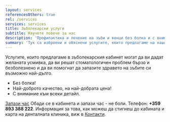 ```yaml
---
layout: services
referencesOthers: true
rel: /services
services: services
title: Зъболекарски услуги
subtitle: Научете повече за нас
description: 'Профилактика и лечение на зъби и венци без болка и с внимание към всеки детайл. Пълна гама от стоматологични услуги - естетични пломби, избелване на зъби, почистване на зъбен камък, лечение на коренови канали. Възстановяне на зъбите с фасети, зъбни имплатни, керамични инлеи или бондинг.'
summary: 'Тук са изброени и обяснени услугите, които предлагаме на нашите пациенти. Опитали сме се да ги обясним по достъпен начин, като е акцентирано на най-важните неща: как протичат, дали са болезнени, кои са важните моменти при извършването им и по какво бихте могли да ги оцените.'
---
```

Услугите, които предлагаме в зъболекарския кабинет могат да ви дадат желаната усмивка, да ви решат стоматологичен проблем бързо и безболезнено и да ви помогнат да запазите здравето на зъбите си възможно най-дълго.

-   Без болка!
-   Най-доброто качество, на най-добрата цена!
-   С внимание към всеки детайл.

[Запази час](зъболекарски-кабинет.html) Обади се в кабинета и запази час - не боли. Телефон: **+359 893 388 222**. Информация за това, как можеш да стигнеш до кабината и карта на денталната клиника, виж в [Контакти](зъболекарски-кабинет.html).